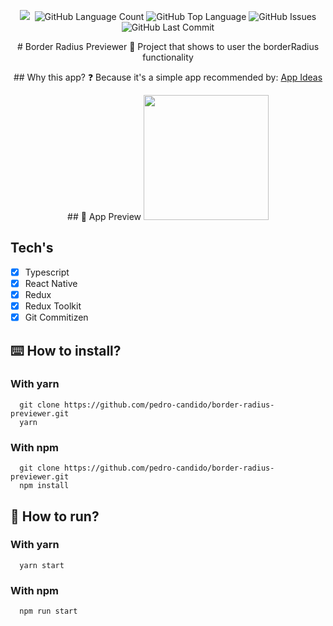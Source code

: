   <p align="center" width="100%">
    <img src="https://img.shields.io/github/followers/pedro-candido?style=social" />
    <img alt="" src="https://img.shields.io/github/repo-size/pedro-candido/border-radius-previewer" />
    <img alt="GitHub Language Count" src="https://img.shields.io/github/languages/count/pedro-candido/border-radius-previewer" />
    <img alt="GitHub Top Language" src="https://img.shields.io/github/languages/top/pedro-candido/border-radius-previewer" />
    <img alt="GitHub Issues" src="https://img.shields.io/github/issues/pedro-candido/border-radius-previewer" />
    <img alt="GitHub Last Commit" src="https://img.shields.io/github/last-commit/pedro-candido/border-radius-previewer" />
  </p>

<p align="center">
# Border Radius Previewer
😬 Project that shows to user the borderRadius functionality
</p>

<p align="center">
## Why this app?
❓ Because it's a simple app recommended by: <a href="https://github.com/florinpop17/app-ideas">App Ideas</a>
</p>

<p align="center">
## 📱 App Preview
  <img width="200px" src="https://i.imgur.com/fauQI8A.gif" />
</p>
  
## Tech's

- [x] Typescript
- [x] React Native
- [x] Redux
- [x] Redux Toolkit
- [x] Git Commitizen

## ⌨️ How to install?

### With yarn

```
  git clone https://github.com/pedro-candido/border-radius-previewer.git
  yarn
```

### With npm

```
  git clone https://github.com/pedro-candido/border-radius-previewer.git
  npm install
```

## 🌊 How to run?

### With yarn

```
  yarn start
```

### With npm

```
  npm run start
```
